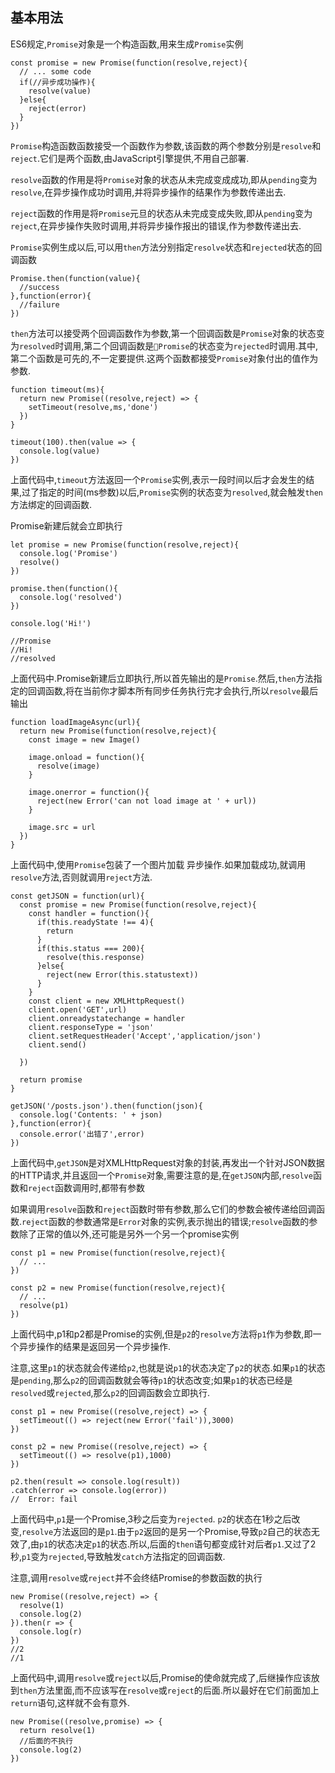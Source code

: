## 基本用法

ES6规定,`Promise`对象是一个构造函数,用来生成`Promise`实例
```
const promise = new Promise(function(resolve,reject){
  // ... some code
  if(//异步成功操作){
    resolve(value)
  }else{
    reject(error)
  }
})
```
`Promise`构造函数函数接受一个函数作为参数,该函数的两个参数分别是`resolve`和`reject`.它们是两个函数,由JavaScript引擎提供,不用自己部署.

`resolve`函数的作用是将`Promise`对象的状态从未完成变成成功,即从`pending`变为`resolve`,在异步操作成功时调用,并将异步操作的结果作为参数传递出去.

`reject`函数的作用是将`Promise`元旦的状态从未完成变成失败,即从`pending`变为`reject`,在异步操作失败时调用,并将异步操作报出的错误,作为参数传递出去.

`Promise`实例生成以后,可以用`then`方法分别指定`resolve`状态和`rejected`状态的回调函数
```
Promise.then(function(value){
  //success
},function(error){
  //failure
})
```

`then`方法可以接受两个回调函数作为参数,第一个回调函数是`Promise`对象的状态变为`resolved`时调用,第二个回调函数是`Promise`的状态变为`rejected`时调用.其中,第二个函数是可先的,不一定要提供.这两个函数都接受`Promise`对象付出的值作为参数.

```
function timeout(ms){
  return new Promise((resolve,reject) => {
    setTimeout(resolve,ms,'done')
  })
}

timeout(100).then(value => {
  console.log(value)
})
```

上面代码中,`timeout`方法返回一个`Promise`实例,表示一段时间以后才会发生的结果,过了指定的时间(ms参数)以后,`Promise`实例的状态变为`resolved`,就会触发`then`方法绑定的回调函数.

Promise新建后就会立即执行
```
let promise = new Promise(function(resolve,reject){
  console.log('Promise')
  resolve()
})

promise.then(function(){
  console.log('resolved')
})

console.log('Hi!')

//Promise
//Hi!
//resolved
```

上面代码中.Promise新建后立即执行,所以首先输出的是`Promise`.然后,`then`方法指定的回调函数,将在当前你才脚本所有同步任务执行完才会执行,所以`resolve`最后输出

```
function loadImageAsync(url){
  return new Promise(function(resolve,reject){
    const image = new Image()

    image.onload = function(){
      resolve(image)
    }

    image.onerror = function(){
      reject(new Error('can not load image at ' + url))
    }

    image.src = url
  })
}
```

上面代码中,使用`Promise`包装了一个图片加载 异步操作.如果加载成功,就调用`resolve`方法,否则就调用`reject`方法.

```
const getJSON = function(url){
  const promise = new Promise(function(resolve,reject){
    const handler = function(){
      if(this.readyState !== 4){
        return
      }
      if(this.status === 200){
        resolve(this.response)
      }else{
        reject(new Error(this.statustext))
      }
    }
    const client = new XMLHttpRequest()
    client.open('GET',url)
    client.onreadystatechange = handler
    client.responseType = 'json'
    client.setRequestHeader('Accept','application/json')
    client.send()

  })

  return promise
}

getJSON('/posts.json').then(function(json){
  console.log('Contents: ' + json)
},function(error){
  console.error('出错了',error)
})
```

上面代码中,`getJSON`是对XMLHttpRequest对象的封装,再发出一个针对JSON数据的HTTP请求,并且返回一个`Promise`对象,需要注意的是,在`getJSON`内部,`resolve`函数和`reject`函数调用时,都带有参数

如果调用`resolve`函数和`reject`函数时带有参数,那么它们的参数会被传递给回调函数.`reject`函数的参数通常是`Error`对象的实例,表示抛出的错误;`resolve`函数的参数除了正常的值以外,还可能是另外一个另一个promise实例

```
const p1 = new Promise(function(resolve,reject){
  // ...
})

const p2 = new Promise(function(resolve,reject){
  // ...
  resolve(p1)
})
```

上面代码中,p1和p2都是Promise的实例,但是`p2`的`resolve`方法将`p1`作为参数,即一个异步操作的结果是返回另一个异步操作.

注意,这里`p1`的状态就会传递给`p2`,也就是说`p1`的状态决定了`p2`的状态.如果`p1`的状态是`pending`,那么`p2`的回调函数就会等待`p1`的状态改变;如果`p1`的状态已经是`resolved`或`rejected`,那么`p2`的回调函数会立即执行.

```
const p1 = new Promise((resolve,reject) => {
  setTimeout(() => reject(new Error('fail')),3000)
})

const p2 = new Promise((resolve,reject) => {
  setTimeout(() => resolve(p1),1000)
})

p2.then(result => console.log(result))
.catch(error => console.log(error))
//  Error: fail
```

上面代码中,`p1`是一个Promise,3秒之后变为`rejected`. `p2`的状态在1秒之后改变,`resolve`方法返回的是`p1`.由于`p2`返回的是另一个Promise,导致`p2`自己的状态无效了,由`p1`的状态决定`p1`的状态.所以,后面的`then`语句都变成针对后者`p1`.又过了2秒,`p1`变为`rejected`,导致触发`catch`方法指定的回调函数.

注意,调用`resolve`或`reject`并不会终结Promise的参数函数的执行

```
new Promise((resolve,reject) => {
  resolve(1)
  console.log(2)
}).then(r => {
  console.log(r)
})
//2
//1
```

上面代码中,调用`resolve`或`reject`以后,Promise的使命就完成了,后继操作应该放到`then`方法里面,而不应该写在`resolve`或`reject`的后面.所以最好在它们前面加上`return`语句,这样就不会有意外.

```
new Promise((resolve,promise) => {
  return resolve(1)
  //后面的不执行
  console.log(2)
})
```
